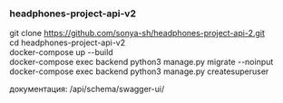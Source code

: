 ### headphones-project-api-v2  
git clone https://github.com/sonya-sh/headphones-project-api-2.git  
cd headphones-project-api-v2  
docker-compose up --build  
docker-compose exec backend python3 manage.py migrate --noinput  
docker-compose exec backend python3 manage.py createsuperuser  

документация: /api/schema/swagger-ui/